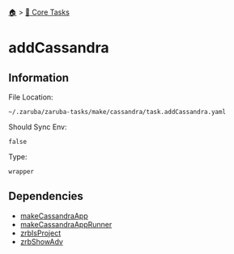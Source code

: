 <!--startTocHeader-->
[🏠](../README.md) > [🥝 Core Tasks](README.md)
# addCassandra
<!--endTocHeader-->

## Information

File Location:

    ~/.zaruba/zaruba-tasks/make/cassandra/task.addCassandra.yaml

Should Sync Env:

    false

Type:

    wrapper


## Dependencies

* [makeCassandraApp](makeCassandraApp.md)
* [makeCassandraAppRunner](makeCassandraAppRunner.md)
* [zrbIsProject](zrbIsProject.md)
* [zrbShowAdv](zrbShowAdv.md)
